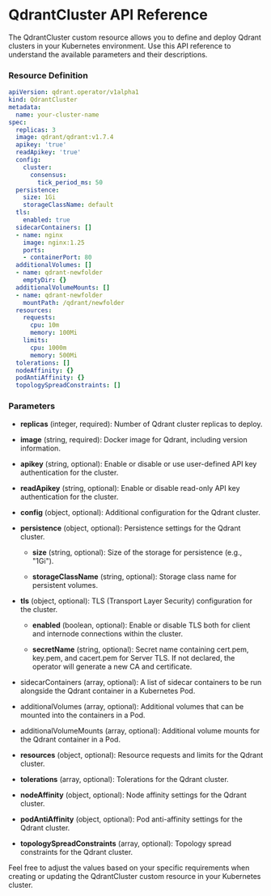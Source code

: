 # QdrantCluster API Reference

The QdrantCluster custom resource allows you to define and deploy Qdrant clusters in your Kubernetes environment. 
Use this API reference to understand the available parameters and their descriptions.

### Resource Definition

```yaml
apiVersion: qdrant.operator/v1alpha1
kind: QdrantCluster
metadata:
  name: your-cluster-name
spec:
  replicas: 3
  image: qdrant/qdrant:v1.7.4
  apikey: 'true'
  readApikey: 'true'
  config:
    cluster:
      consensus:
        tick_period_ms: 50
  persistence:
    size: 1Gi
    storageClassName: default
  tls:
    enabled: true
  sidecarContainers: []
  - name: nginx
    image: nginx:1.25
    ports:
    - containerPort: 80
  additionalVolumes: []
  - name: qdrant-newfolder
    emptyDir: {}
  additionalVolumeMounts: []
  - name: qdrant-newfolder
    mountPath: /qdrant/newfolder
  resources:
    requests:
      cpu: 10m
      memory: 100Mi
    limits:
      cpu: 1000m
      memory: 500Mi
  tolerations: []
  nodeAffinity: {}
  podAntiAffinity: {}
  topologySpreadConstraints: []
```

### Parameters

- **replicas** (integer, required): Number of Qdrant cluster replicas to deploy.

- **image** (string, required): Docker image for Qdrant, including version information.

- **apikey** (string, optional): Enable or disable or use user-defined API key authentication for the cluster.

- **readApikey** (string, optional): Enable or disable read-only API key authentication for the cluster.

- **config** (object, optional): Additional configuration for the Qdrant cluster.

- **persistence** (object, optional): Persistence settings for the Qdrant cluster.

  - **size** (string, optional): Size of the storage for persistence (e.g., "1Gi").

  - **storageClassName** (string, optional): Storage class name for persistent volumes.

- **tls** (object, optional): TLS (Transport Layer Security) configuration for the cluster.

  - **enabled** (boolean, optional): Enable or disable TLS both for client and internode connections within the cluster.

  - **secretName** (string, optional): Secret name containing cert.pem, key.pem, and cacert.pem for Server TLS. If not declared, the operator will generate a new CA and certificate.

- sidecarContainers (array, optional): A list of sidecar containers to be run alongside the Qdrant container in a Kubernetes Pod.

- additionalVolumes (array, optional): Additional volumes that can be mounted into the containers in a Pod.

- additionalVolumeMounts (array, optional): Additional volume mounts for the Qdrant container in a Pod.

- **resources** (object, optional): Resource requests and limits for the Qdrant cluster.

- **tolerations** (array, optional): Tolerations for the Qdrant cluster.

- **nodeAffinity** (object, optional): Node affinity settings for the Qdrant cluster.

- **podAntiAffinity** (object, optional): Pod anti-affinity settings for the Qdrant cluster.

- **topologySpreadConstraints** (array, optional): Topology spread constraints for the Qdrant cluster.

Feel free to adjust the values based on your specific requirements when creating or updating the QdrantCluster custom resource in your Kubernetes cluster.

